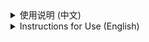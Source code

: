 <details>
  <summary>使用说明 (中文)</summary>
  默认使用 Alt+A 打开搜索框和菜单、Alt+S 打开快速编辑器 (App版也可以用高级快捷键 Caps+M 或 Caps+N) (均可在设置中修改快捷键)
  <br><br>
  (以上是推荐设置的快捷键，由于Obsidian官方不推荐插件默认使用快捷键，请自行分别设置 "Show panel: search and menu" 和 "Show panel: miniEditor" 这两个命令的快捷键)
  <br><br>
  更多说明和教程浏览:
  <ul>
    <li>仓库: https://github.com/any-menu/any-menu</li>
    <li>文档: https://any-menu.github.io/any-menu/</li>
  </ul>
  !!! 注意: 当前设置面板修改过后，需要重启插件/软件才能生效
</details>
<details>
  <summary>Instructions for Use (English)</summary>
  The default shortcuts are Alt+A to open the search box and menu, and Alt+S to open the quick editor (The App version can also use the advanced shortcuts Caps+M or Caps+N) (All shortcuts can be modified in the settings).
  <br><br>
  (The shortcuts above are the recommended settings. Because Obsidian officially does not recommend plugins using shortcuts by default, please manually set the shortcuts for the two commands: "Show panel: search and menu" and "Show panel: miniEditor").
  <br><br>
  For more instructions and tutorials:
  <ul>
    <li>repository: https://github.com/any-menu/any-menu</li>
    <li>document: https://any-menu.github.io/any-menu/</li>
  </ul>
  !!! Note: After modifying the current settings panel, you need to restart the plugin/software for the changes to take effect.
</details>
